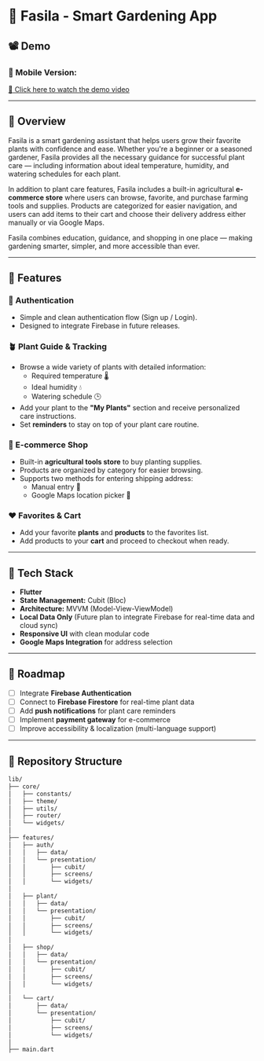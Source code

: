 # 🌿 Fasila - Smart Gardening App


## 📽️ Demo
### 📱 Mobile Version:
[🔗 Click here to watch the demo video](https://drive.google.com/file/d/1sU7QVmWZyRIJzjpO3UJnSe69zyKxZSbf/view?usp=sharing)

---

## 📱 Overview

Fasila is a smart gardening assistant that helps users grow their favorite plants with confidence and ease. Whether you're a beginner or a seasoned gardener, Fasila provides all the necessary guidance for successful plant care — including information about ideal temperature, humidity, and watering schedules for each plant.

In addition to plant care features, Fasila includes a built-in agricultural **e-commerce store** where users can browse, favorite, and purchase farming tools and supplies. Products are categorized for easier navigation, and users can add items to their cart and choose their delivery address either manually or via Google Maps.

Fasila combines education, guidance, and shopping in one place — making gardening smarter, simpler, and more accessible than ever.


---

## 🌱 Features

### 🔐 Authentication
- Simple and clean authentication flow (Sign up / Login).
- Designed to integrate Firebase in future releases.

### 🪴 Plant Guide & Tracking
- Browse a wide variety of plants with detailed information:
  - Required temperature 🌡️
  - Ideal humidity 💧
  - Watering schedule 🕒
- Add your plant to the **"My Plants"** section and receive personalized care instructions.
- Set **reminders** to stay on top of your plant care routine.

### 🛒 E-commerce Shop
- Built-in **agricultural tools store** to buy planting supplies.
- Products are organized by category for easier browsing.
- Supports two methods for entering shipping address:
  - Manual entry 📝
  - Google Maps location picker 📍

### ❤️ Favorites & Cart
- Add your favorite **plants** and **products** to the favorites list.
- Add products to your **cart** and proceed to checkout when ready.

---

## 🧠 Tech Stack

- **Flutter**
- **State Management:** Cubit (Bloc)
- **Architecture:** MVVM (Model-View-ViewModel)
- **Local Data Only** (Future plan to integrate Firebase for real-time data and cloud sync)
- **Responsive UI** with clean modular code
- **Google Maps Integration** for address selection

---

## 🚧 Roadmap

- [ ] Integrate **Firebase Authentication**
- [ ] Connect to **Firebase Firestore** for real-time plant data
- [ ] Add **push notifications** for plant care reminders
- [ ] Implement **payment gateway** for e-commerce
- [ ] Improve accessibility & localization (multi-language support)

---

## 📂 Repository Structure
```bash
lib/
├── core/
│   ├── constants/
│   ├── theme/
│   ├── utils/
│   ├── router/
│   └── widgets/
│
├── features/
│   ├── auth/
│   │   ├── data/
│   │   └── presentation/
│   │       ├── cubit/
│   │       ├── screens/
│   │       └── widgets/
│
│   ├── plant/
│   │   ├── data/
│   │   └── presentation/
│   │       ├── cubit/
│   │       ├── screens/
│   │       └── widgets/
│
│   ├── shop/
│   │   ├── data/
│   │   └── presentation/
│   │       ├── cubit/
│   │       ├── screens/
│   │       └── widgets/
│
│   └── cart/
│       ├── data/
│       └── presentation/
│           ├── cubit/
│           ├── screens/
│           └── widgets/
│
├── main.dart
